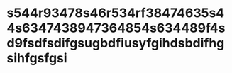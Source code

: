 # s544r93478s46r534rf38474635s44s6347438947364854s634489f4sd9fsdfsdifgsugbdfiusyfgihdsbdifhgsihfgsfgsi